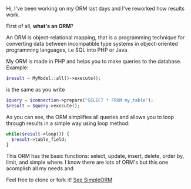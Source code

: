 Hi, 
I've been working on my ORM last days and I've reworked how results work.

First of all, **what's an ORM**?

An ORM is object-relational mapping, that is a programming technique for converting data between incompatible 
type systems in object-oriented programming languages, i.e SQL into PHP or Java.

My ORM is made in PHP and helps you to make queries to the database. Example:
```php
$result = MyModel::all()->execute();
```
is the same as you write
```php
$query = $connection->prepare("SELECT * FROM my_table");
$result = $query->execute();
```
As you can see, the ORM simplifies all queries and allows you to loop through results in a simple way using loop method:
```php
while($result->loop()) {
  $result->table_field;
}
```

This ORM has the basic functions: select, update, insert, delete, order by, limit, and simple where. I know there are 
lots of ORM's but this one acomplish all my needs and 

Feel free to clone or fork it!
[See SimpleORM](https://github.com/legomolina/simple-orm)
